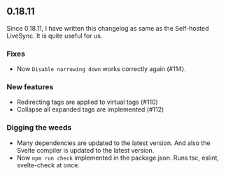 ## 0.18.11

Since 0.18.11, I have written this changelog as same as the Self-hosted LiveSync. It is quite useful for us.

### Fixes

- Now `Disable narrowing down` works correctly again (#114).

### New features

- Redirecting tags are applied to virtual tags (#110)
- Collapse all expanded tags are implemented (#112)

### Digging the weeds

- Many dependencies are updated to the latest version. And also the Svelte compiler is updated to the latest version.
- Now `npm run check` implemented in the package.json. Runs tsc, eslint, svelte-check at once.
